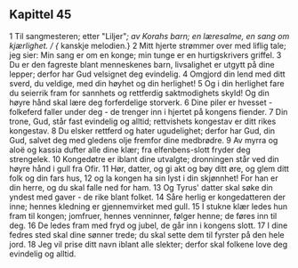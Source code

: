 ## Kapittel 45

1 Til sangmesteren; etter "Liljer"*; av Korahs barn; en læresalme, en sang om kjærlighet. / {* kanskje melodien.}
2 Mitt hjerte strømmer over med liflig tale; jeg sier: Min sang er om en konge; min tunge er en hurtigskrivers griffel.
3 Du er den fagreste blant menneskenes barn, livsalighet er utgytt på dine lepper; derfor har Gud velsignet deg evindelig.
4 Omgjord din lend med ditt sverd, du veldige, med din høyhet og din herlighet!
5 Og i din herlighet fare du seierrik fram for sannhets og rettferdig saktmodighets skyld! Og din høyre hånd skal lære deg forferdelige storverk.
6 Dine piler er hvesset - folkeferd faller under deg - de trenger inn i hjertet på kongens fiender.
7 Din trone, Gud, står fast evindelig og alltid; rettvishets kongestav er ditt rikes kongestav.
8 Du elsker rettferd og hater ugudelighet; derfor har Gud, din Gud, salvet deg med gledens olje fremfor dine medbrødre.
9 Av myrra og aloë og kassia dufter alle dine klær; fra elfenbens-slott fryder deg strengelek.
10 Kongedøtre er iblant dine utvalgte; dronningen står ved din høyre hånd i gull fra Ofir.
11 Hør, datter, og gi akt og bøy ditt øre, og glem ditt folk og din fars hus,
12 og la kongen ha sin lyst i din skjønnhet! For han er din herre, og du skal falle ned for ham.
13 Og Tyrus' datter skal søke din yndest med gaver - de rike blant folket.
14 Såre herlig er kongedatteren der inne; hennes kledning er gjennemvirket med gull.
15 I stukne klær ledes hun fram til kongen; jomfruer, hennes venninner, følger henne; de føres inn til deg.
16 De ledes fram med fryd og jubel, de går inn i kongens slott.
17 I dine fedres sted skal dine sønner trede; du skal sette dem til fyrster på den hele jord.
18 Jeg vil prise ditt navn iblant alle slekter; derfor skal folkene love deg evindelig og alltid.
